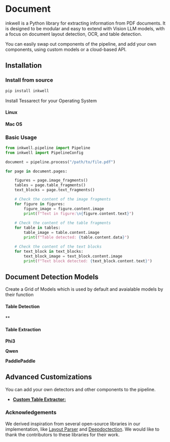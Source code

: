 # Document

inkwell is a Python library for extracting information from PDF documents. It is designed to be modular and easy to extend with Vision LLM models, with a focus on document layout detection, OCR, and table detection. 

You can easily swap out components of the pipeline, and add your own components, using custom models or a cloud-based API.  

## Installation

### Install from source

```bash
pip install inkwell
```

Install Tessarect for your Operating System 
#### Linux 

#### Mac OS

### Basic Usage

```python
from inkwell.pipeline import Pipeline
from inkwell import PipelineConfig

document = pipeline.process("/path/to/file.pdf")

for page in document.pages:

    figures = page.image_fragments()
    tables = page.table_fragments()
    text_blocks = page.text_fragments()

    # Check the content of the image fragments
    for figure in figures:
        figure_image = figure.content.image
        print(f"Text in figure:\n{figure.content.text}")
    
    # Check the content of the table fragments
    for table in tables:
        table_image = table.content.image
        print(f"Table detected: {table.content.data}")

    # Check the content of the text blocks
    for text_block in text_blocks:
        text_block_image = text_block.content.image
        print(f"Text block detected: {text_block.content.text}")
```

## Document Detection Models  

Create a Grid of Models which is used by default and avaialable models by their function 

#### Table Detection

**

#### Table Extraction

**Phi3**

**Qwen**

**PaddlePaddle**

## Advanced Customizations

You can add your own detectors and other components to the pipeline. 

* [**Custom Table Extractor:**](notebooks/demo_custom_pipeline.ipynb)

### Acknowledgements

We derived inspiration from several open-source libraries in our implementation, like [Layout Parser](https://github.com/Layout-Parser/layout-parser) and [Deepdoctection](https://github.com/deepdoctection/deepdoctection). We would like to thank the contributors to these libraries for their work.

